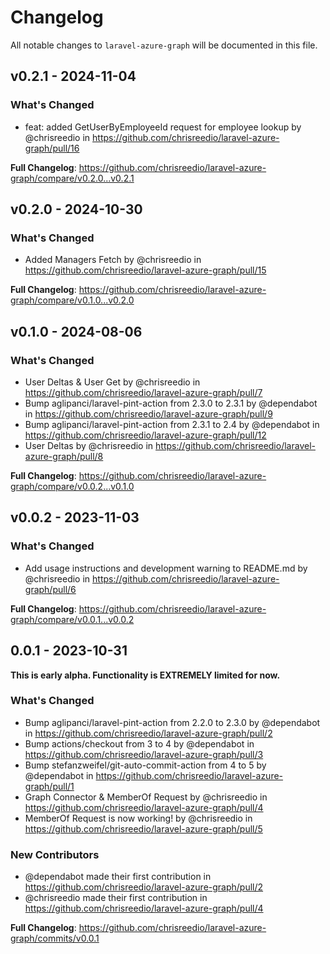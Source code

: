 # Changelog

All notable changes to `laravel-azure-graph` will be documented in this file.

## v0.2.1 - 2024-11-04

### What's Changed

* feat: added GetUserByEmployeeId request for employee lookup by @chrisreedio in https://github.com/chrisreedio/laravel-azure-graph/pull/16

**Full Changelog**: https://github.com/chrisreedio/laravel-azure-graph/compare/v0.2.0...v0.2.1

## v0.2.0 - 2024-10-30

### What's Changed

* Added Managers Fetch by @chrisreedio in https://github.com/chrisreedio/laravel-azure-graph/pull/15

**Full Changelog**: https://github.com/chrisreedio/laravel-azure-graph/compare/v0.1.0...v0.2.0

## v0.1.0 - 2024-08-06

### What's Changed

* User Deltas & User Get by @chrisreedio in https://github.com/chrisreedio/laravel-azure-graph/pull/7
* Bump aglipanci/laravel-pint-action from 2.3.0 to 2.3.1 by @dependabot in https://github.com/chrisreedio/laravel-azure-graph/pull/9
* Bump aglipanci/laravel-pint-action from 2.3.1 to 2.4 by @dependabot in https://github.com/chrisreedio/laravel-azure-graph/pull/12
* User Deltas by @chrisreedio in https://github.com/chrisreedio/laravel-azure-graph/pull/8

**Full Changelog**: https://github.com/chrisreedio/laravel-azure-graph/compare/v0.0.2...v0.1.0

## v0.0.2 - 2023-11-03

### What's Changed

- Add usage instructions and development warning to README.md by @chrisreedio in https://github.com/chrisreedio/laravel-azure-graph/pull/6

**Full Changelog**: https://github.com/chrisreedio/laravel-azure-graph/compare/v0.0.1...v0.0.2

## 0.0.1 - 2023-10-31

**This is early alpha. Functionality is EXTREMELY limited for now.**

### What's Changed

- Bump aglipanci/laravel-pint-action from 2.2.0 to 2.3.0 by @dependabot in https://github.com/chrisreedio/laravel-azure-graph/pull/2
- Bump actions/checkout from 3 to 4 by @dependabot in https://github.com/chrisreedio/laravel-azure-graph/pull/3
- Bump stefanzweifel/git-auto-commit-action from 4 to 5 by @dependabot in https://github.com/chrisreedio/laravel-azure-graph/pull/1
- Graph Connector & MemberOf Request by @chrisreedio in https://github.com/chrisreedio/laravel-azure-graph/pull/4
- MemberOf Request is now working! by @chrisreedio in https://github.com/chrisreedio/laravel-azure-graph/pull/5

### New Contributors

- @dependabot made their first contribution in https://github.com/chrisreedio/laravel-azure-graph/pull/2
- @chrisreedio made their first contribution in https://github.com/chrisreedio/laravel-azure-graph/pull/4

**Full Changelog**: https://github.com/chrisreedio/laravel-azure-graph/commits/v0.0.1
